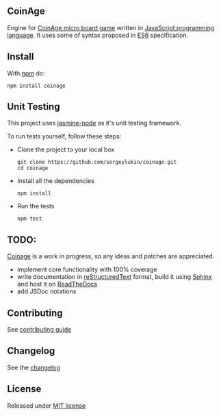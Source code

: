 ## CoinAge

Engine for [CoinAge micro board game][coinage board game] written in
[JavaScript programming language][javascript]. It uses some of syntax proposed
in [ES6][] specification.

## Install

With [npm][] do:

```
npm install coinage
```

## Unit Testing

This project uses [jasmine-node][] as it's unit testing framework.

To run tests yourself, follow these steps:

- Clone the project to your local box

  ```
  git clone https://github.com/sergeylukin/coinage.git
  cd coinage
  ```

- Install all the dependencies

  ```
  npm install
  ```

- Run the tests

  ```
  npm test
  ```

## TODO:

[Coinage][] is a work in progress, so any ideas and patches are
appreciated.

* implement core functionality with 100% coverage
* write documentation in [reStructuredText][] format, build it using
[Sphinx][]
and host it on [ReadTheDocs][]
* add JSDoc notations

## Contributing

See [contributing guide][contributing]

## Changelog

See the [changelog][]

## License

Released under [MIT license][]

[coinage]: http://github.com/sergeyluykin/coinage
[npm]: http://npmjs.org
[mit license]: http://sergey.mit-license.org/
[es6]: http://wiki.ecmascript.org/doku.php?id=harmony:harmony
[javascript]: https://developer.mozilla.org/en/docs/Web/JavaScript
[changelog]:
http://github.com/sergeylukin/coinage/blob/master/CHANGELOG.md
[contributing]:
http://github.com/sergeylukin/coinage/blob/master/CONTRIBUTING.md
[coinage board game]:
https://www.kickstarter.com/projects/michaelmindes/coin-age-a-pay-what-you-want-area-control-microgam
[jasmine-node]: https://github.com/mhevery/jasmine-node
[restructuredtext]: http://sphinx-doc.org/rest.html
[sphinx]: http://sphinx-doc.org/
[readthedocs]: https://readthedocs.org/
